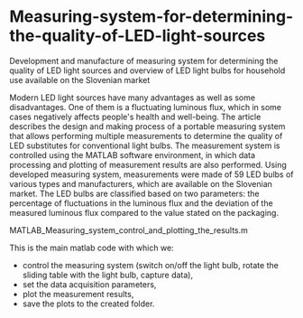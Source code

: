 # Measuring-system-for-determining-the-quality-of-LED-light-sources
Development and manufacture of measuring system for determining the quality of LED light sources and overview of LED light bulbs for household use available on the Slovenian market

Modern LED light sources have many advantages as well as some disadvantages. One of them is a fluctuating luminous flux, which in some cases negatively affects people's health and well-being. The article describes the design and making process of a portable measuring system that allows performing multiple measurements to determine the quality of LED substitutes for conventional light bulbs. The measurement system is controlled using the MATLAB software environment, in which data processing and plotting of measurement results are also performed. Using developed measuring system, measurements were made of 59 LED bulbs of various types and manufacturers, which are available on the Slovenian market. The LED bulbs are classified based on two parameters: the percentage of fluctuations in the luminous flux and the deviation of the measured luminous flux compared to the value stated on the packaging.

MATLAB_Measuring_system_control_and_plotting_the_results.m

This is the main matlab code with which we:
 - control the measuring system (switch on/off the light bulb, rotate the sliding table with the light bulb, capture data),
 - set the data acquisition parameters,
 - plot the measurement results,
 - save the plots to the created folder.
